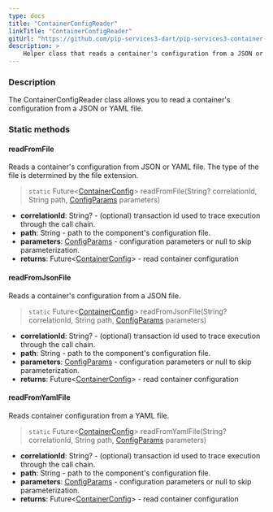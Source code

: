```yaml
---
type: docs
title: "ContainerConfigReader"
linkTitle: "ContainerConfigReader"
gitUrl: "https://github.com/pip-services3-dart/pip-services3-container-dart"
description: >
    Helper class that reads a container's configuration from a JSON or YAML file.
---
```


### Description

The ContainerConfigReader class allows you to read a container's configuration from a JSON or YAML file.

### Static methods

#### readFromFile
Reads a container's configuration from JSON or YAML file.
The type of the file is determined by the file extension.

> `static` Future<[ContainerConfig](../container_config)> readFromFile(String? correlationId, String path, [ConfigParams](../../../commons/config/config_params) parameters)

- **correlationId**: String? - (optional) transaction id used to trace execution through the call chain.
- **path**: String - path to the component's configuration file.
- **parameters**: [ConfigParams](../../../commons/config/config_params) - configuration parameters or null to skip parameterization.
- **returns**: Future<[ContainerConfig](../container_config)> - read container configuration


#### readFromJsonFile
Reads a container's configuration from a JSON file.

> `static` Future<[ContainerConfig](../container_config)> readFromJsonFile(String? correlationId, String path, [ConfigParams](../../../commons/config/config_params) parameters)

- **correlationId**: String? - (optional) transaction id used to trace execution through the call chain.
- **path**: String - path to the component's configuration file.
- **parameters**: [ConfigParams](../../../commons/config/config_params) - configuration parameters or null to skip parameterization.
- **returns**: Future<[ContainerConfig](../container_config)> - read container configuration


#### readFromYamlFile
Reads container configuration from a YAML file.

> `static` Future<[ContainerConfig](../container_config)> readFromYamlFile(String? correlationId, String path, [ConfigParams](../../../commons/config/config_params) parameters)

- **correlationId**: String? - (optional) transaction id used to trace execution through the call chain.
- **path**: String - path to the component's configuration file.
- **parameters**: [ConfigParams](../../../commons/config/config_params) - configuration parameters or null to skip parameterization.
- **returns**: Future<[ContainerConfig](../container_config)> - read container configuration
